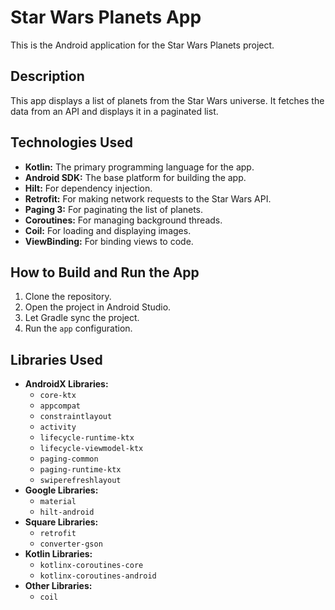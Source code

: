 # Star Wars Planets App

This is the Android application for the Star Wars Planets project.

## Description

This app displays a list of planets from the Star Wars universe. It fetches the data from an API and displays it in a paginated list.

## Technologies Used

*   **Kotlin:** The primary programming language for the app.
*   **Android SDK:** The base platform for building the app.
*   **Hilt:** For dependency injection.
*   **Retrofit:** For making network requests to the Star Wars API.
*   **Paging 3:** For paginating the list of planets.
*   **Coroutines:** For managing background threads.
*   **Coil:** For loading and displaying images.
*   **ViewBinding:** For binding views to code.

## How to Build and Run the App

1.  Clone the repository.
2.  Open the project in Android Studio.
3.  Let Gradle sync the project.
4.  Run the `app` configuration.

## Libraries Used

*   **AndroidX Libraries:**
    *   `core-ktx`
    *   `appcompat`
    *   `constraintlayout`
    *   `activity`
    *   `lifecycle-runtime-ktx`
    *   `lifecycle-viewmodel-ktx`
    *   `paging-common`
    *   `paging-runtime-ktx`
    *   `swiperefreshlayout`
*   **Google Libraries:**
    *   `material`
    *   `hilt-android`
*   **Square Libraries:**
    *   `retrofit`
    *   `converter-gson`
*   **Kotlin Libraries:**
    *   `kotlinx-coroutines-core`
    *   `kotlinx-coroutines-android`
*   **Other Libraries:**
    *   `coil`
